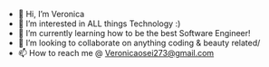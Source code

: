 - 👋 Hi, I’m Veronica
- 👀 I’m interested in ALL things Technology :)
- 🌱 I’m currently learning how to be the best Software Engineer!
- 💞️ I’m looking to collaborate on anything coding & beauty related/
- 📫 How to reach me @ Veronicaosei273@gmail.com

<!---
VeronicaO27/VeronicaO27 is a ✨ special ✨ repository because its `README.md` (this file) appears on your GitHub profile.
You can click the Preview link to take a look at your changes.
--->
